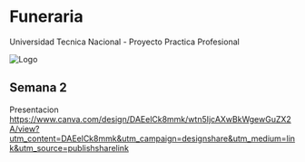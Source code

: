 # Funeraria
Universidad Tecnica Nacional - Proyecto Practica Profesional 

![Logo](https://user-images.githubusercontent.com/78702866/118376206-c37ca080-b583-11eb-8213-80e67bfb2928.jpeg)


## **Semana 2**

Presentacion
https://www.canva.com/design/DAEelCk8mmk/wtn5IjcAXwBkWgewGuZX2A/view?utm_content=DAEelCk8mmk&utm_campaign=designshare&utm_medium=link&utm_source=publishsharelink

